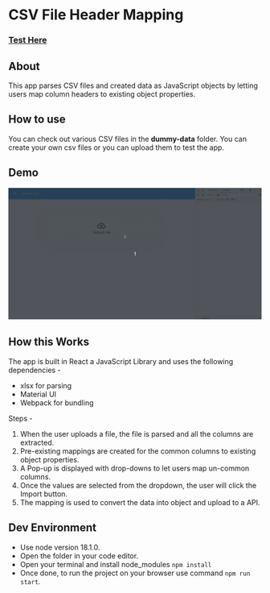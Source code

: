 # CSV File Header Mapping

### [Test Here](https://release.do0cl2s7zyi22.amplifyapp.com/)

## About
This app parses CSV files and created data as JavaScript objects by letting users map column headers to existing object properties.

## How to use
You can check out various CSV files in the **dummy-data** folder. You can create your own csv files or you can upload them to test the app.

## Demo
![Demo](./demo.gif)

## How this Works
The app is built in React a JavaScript Library and uses the following dependencies -
- xlsx for parsing
- Material UI
- Webpack for bundling

Steps - 
1. When the user uploads a file, the file is parsed and all the columns are extracted.
2. Pre-existing mappings are created for the common columns to existing object properties.
3. A Pop-up is displayed with drop-downs to let users map un-common columns.
4. Once the values are selected from the dropdown, the user will click the Import button.
5. The mapping is used to convert the data into object and upload to a API.

## Dev Environment

- Use node version 18.1.0.
- Open the folder in your code editor.
- Open your terminal and install node_modules  `npm install`
- Once done, to run the project on your browser use command `npm run start`.